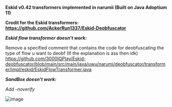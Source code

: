 **Eskid v0.42 transformers implemented in narumii (Built on Java Adoptium 11)**

**Credit for the Eskid transformers: https://github.com/AckerRun1337/Eskid-Deobfuscator**

***Eskid flow transformer doesn't work:***

Remove a specified comment that contains the code for deobfuscating the type of flow u want to deobf (If the explanation is ass then idk)
https://github.com/3000IQPlay/Eskid-deobfuscator/blob/main/src/main/java/uwu/narumi/deobfuscator/transformer/impl/eskid/EskidFlowTransformer.java

***SandBox doesn't work:***

*Add -noverify*

![image](https://user-images.githubusercontent.com/75604883/216348333-61d173ab-837e-4835-b1de-fb2e39770e0e.png)
